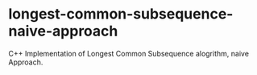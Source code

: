 # longest-common-subsequence-naive-approach
C++ Implementation of Longest Common Subsequence alogrithm, naive Approach.
